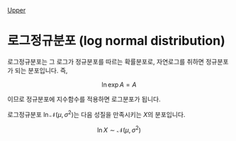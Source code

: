 [Upper](index.md)

# 로그정규분포 (log normal distribution)

로그정규분포는 그 로그가 정규분포를 따르는 확률분포로, 자연로그를 취하면 정규분포가 되는 분포입니다. 즉,

$$
\ln \exp A = A
$$

이므로 정규분포에 지수함수를 적용하면 로그분포가 됩니다.

로그정규분포 $\ln \mathcal N (\mu, \sigma^2)$는 다음 성질을 만족시키는 $X$의 분포입니다.

$$
\ln X \sim \mathcal N (\mu, \sigma^2)
$$

